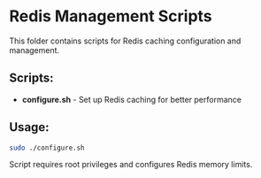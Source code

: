 # Redis Management Scripts

This folder contains scripts for Redis caching configuration and management.

## Scripts:

- **configure.sh** - Set up Redis caching for better performance

## Usage:
```bash
sudo ./configure.sh
```

Script requires root privileges and configures Redis memory limits.